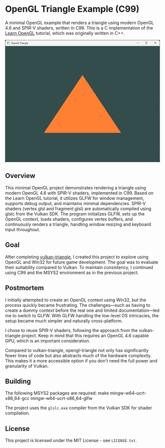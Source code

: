 # OpenGL Triangle Example (C99)

A minimal OpenGL example that renders a triangle using modern OpenGL 4.6 and SPIR-V shaders, written in C99. This is a C implementation of the [Learn OpenGL](https://learnopengl.com/Getting-started/Hello-Triangle) tutorial, which was originally written in C++.

![Triangle Screenshot](screenshot.png)

## Overview

This minimal OpenGL project demonstrates rendering a triangle using modern OpenGL 4.6 with SPIR-V shaders, implemented in C99. Based on the Learn OpenGL tutorial, it utilizes GLFW for window management, supports debug output, and maintains minimal dependencies. SPIR-V shaders (vertex.glsl and fragment.glsl) are automatically compiled using glslc from the Vulkan SDK. The program initializes GLFW, sets up the OpenGL context, loads shaders, configures vertex buffers, and continuously renders a triangle, handling window resizing and keyboard input throughout.

## Goal

After completing [vulkan-triangle](https://github.com/jonathan-slark/vulkan-triangle), I created this project to explore using OpenGL and Win32 for future game development. The goal was to evaluate their suitability compared to Vulkan. To maintain consistency, I continued using C99 and the MSYS2 environment as in the previous project.

## Postmortem

I initially attempted to create an OpenGL context using Win32, but the process quickly became frustrating. The challenges—such as having to create a dummy context before the real one and limited documentation—led me to switch to GLFW. With GLFW handling the low-level OS intricacies, the setup became much simpler and naturally cross-platform.

I chose to reuse SPIR-V shaders, following the approach from the vulkan-triangle project. Keep in mind that this requires an OpenGL 4.6 capable GPU, which is an important consideration.

Compared to vulkan-triangle, opengl-triangle not only has significantly fewer lines of code but also abstracts much of the hardware complexity. This makes it a more accessible option if you don't need the full power and granularity of Vulkan.

## Building

The following MSYS2 packages are required:
make
mingw-w64-ucrt-x86_64-gcc
mingw-w64-ucrt-x86_64-glfw

The project uses the `glslc.exe` compiler from the Vulkan SDK for shader compilation.

## License

This project is licensed under the MIT License - see `LICENSE.txt`.
